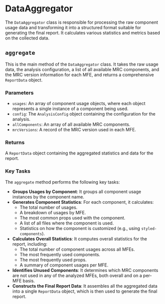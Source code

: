 # DataAggregator

The `DataAggregator` class is responsible for processing the raw component usage data and transforming it into a structured format suitable for generating the final report. It calculates various statistics and metrics based on the collected data.

## `aggregate`

This is the main method of the `DataAggregator` class. It takes the raw usage data, the analysis configuration, a list of all available MRC components, and the MRC version information for each MFE, and returns a comprehensive `ReportData` object.

### Parameters

- `usages`: An array of component usage objects, where each object represents a single instance of a component being used.
- `config`: The `AnalysisConfig` object containing the configuration for the analysis.
- `allComponents`: An array of all available MRC components.
- `mrcVersions`: A record of the MRC version used in each MFE.

### Returns

A `ReportData` object containing the aggregated statistics and data for the report.

### Key Tasks

The `aggregate` method performs the following key tasks:

- **Groups Usages by Component**: It groups all component usage instances by the component name.
- **Generates Component Statistics**: For each component, it calculates:
  - The total number of usages.
  - A breakdown of usages by MFE.
  - The most common props used with the component.
  - A list of all files where the component is used.
  - Statistics on how the component is customized (e.g., using `styled-components`).
- **Calculates Overall Statistics**: It computes overall statistics for the report, including:
  - The total number of component usages across all MFEs.
  - The most frequently used components.
  - The most frequently used props.
  - A summary of component usages per MFE.
- **Identifies Unused Components**: It determines which MRC components are not used in any of the analyzed MFEs, both overall and on a per-MFE basis.
- **Constructs the Final Report Data**: It assembles all the aggregated data into a single `ReportData` object, which is then used to generate the final report.
